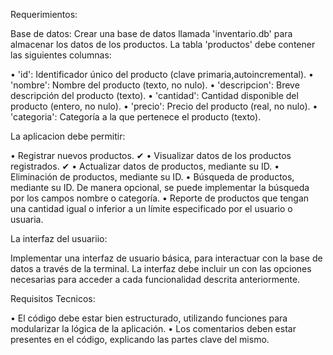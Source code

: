 Requerimientos:

Base de datos: Crear una base de datos llamada 'inventario.db' para almacenar los datos de los productos. La tabla 'productos'
debe contener las siguientes columnas:

• 'id': Identificador único del producto (clave primaria,autoincremental).
• 'nombre': Nombre del producto (texto, no nulo).
• 'descripcion': Breve descripción del producto (texto).
• 'cantidad': Cantidad disponible del producto (entero, no nulo).
• 'precio': Precio del producto (real, no nulo).
• 'categoria': Categoría a la que pertenece el producto (texto).

La aplicacion debe permitir:

• Registrar nuevos productos. ✔
• Visualizar datos de los productos registrados. ✔
• Actualizar datos de productos, mediante su ID.
• Eliminación de productos, mediante su ID.
• Búsqueda de productos, mediante su ID. De manera opcional, se puede implementar la búsqueda por los campos nombre o categoría.
• Reporte de productos que tengan una cantidad igual o inferior a un límite especificado por el usuario o usuaria.

La interfaz del usuariio:

Implementar una interfaz de usuario básica, para interactuar con la base de datos a través de la terminal. La interfaz debe incluir un
con las opciones necesarias para acceder a cada funcionalidad descrita anteriormente.

Requisitos Tecnicos:

• El código debe estar bien estructurado, utilizando funciones para modularizar la lógica de la aplicación.
• Los comentarios deben estar presentes en el código, explicando las partes clave del mismo.